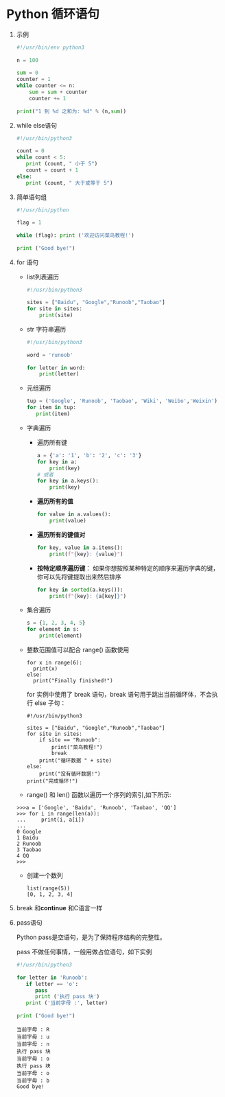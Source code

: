 # Python 循环语句

1. 示例

   ```python
   #!/usr/bin/env python3
    
   n = 100
    
   sum = 0
   counter = 1
   while counter <= n:
       sum = sum + counter
       counter += 1
    
   print("1 到 %d 之和为: %d" % (n,sum))
   ```

   

2. while else语句

   ```python
   #!/usr/bin/python3
    
   count = 0
   while count < 5:
      print (count, " 小于 5")
      count = count + 1
   else:
      print (count, " 大于或等于 5")
   ```

   

3. 简单语句组

   ```python
   #!/usr/bin/python
    
   flag = 1
    
   while (flag): print ('欢迎访问菜鸟教程!')
    
   print ("Good bye!")
   ```

   

4. for 语句

   - list列表遍历

     ```python
     #!/usr/bin/python3
      
     sites = ["Baidu", "Google","Runoob","Taobao"]
     for site in sites:
         print(site)
     ```

     

   - str 字符串遍历

     ```python
     #!/usr/bin/python3
      
     word = 'runoob'
      
     for letter in word:
         print(letter)
     ```

     

   - 元组遍历

     ```python
     tup = ('Google', 'Runoob', 'Taobao', 'Wiki', 'Weibo','Weixin')
     for item in tup:
     	print(item)
     ```

     

   - 字典遍历

     - 遍历所有键

       ```python
       a = {'a': '1', 'b': '2', 'c': '3'}
       for key in a:
           print(key)
       # 或者
       for key in a.keys():
           print(key)
       ```

       

     - **遍历所有的值**

       ```python
       for value in a.values():
           print(value)
       ```

       

     - **遍历所有的键值对**

       ```python
       for key, value in a.items():
           print(f"{key}: {value}")
       ```

       

     - **按特定顺序遍历键**： 如果你想按照某种特定的顺序来遍历字典的键，你可以先将键提取出来然后排序

       ```python
       for key in sorted(a.keys()):
           print(f"{key}: {a[key]}")
       ```

       

     

   - 集合遍历

     ```python
     s = {1, 2, 3, 4, 5}
     for element in s:
         print(element)
     ```

     

   - 整数范围值可以配合 range() 函数使用

     ```
     for x in range(6):
       print(x)
     else:
       print("Finally finished!")
     ```

     for 实例中使用了 break 语句，break 语句用于跳出当前循环体，不会执行 else 子句：

     ```
     #!/usr/bin/python3
      
     sites = ["Baidu", "Google","Runoob","Taobao"]
     for site in sites:
         if site == "Runoob":
             print("菜鸟教程!")
             break
         print("循环数据 " + site)
     else:
         print("没有循环数据!")
     print("完成循环!")
     ```

     

   -  range() 和 len() 函数以遍历一个序列的索引,如下所示:

     ```
     >>>a = ['Google', 'Baidu', 'Runoob', 'Taobao', 'QQ']
     >>> for i in range(len(a)):
     ...     print(i, a[i])
     ... 
     0 Google
     1 Baidu
     2 Runoob
     3 Taobao
     4 QQ
     >>>
     ```

     

   - 创建一个数列

     ```
     list(range(5))
     [0, 1, 2, 3, 4]
     ```

     

   

5. break 和**continue** 和C语言一样

6. pass语句

   Python pass是空语句，是为了保持程序结构的完整性。

   pass 不做任何事情，一般用做占位语句，如下实例

   ```python
   #!/usr/bin/python3
    
   for letter in 'Runoob': 
      if letter == 'o':
         pass
         print ('执行 pass 块')
      print ('当前字母 :', letter)
    
   print ("Good bye!")
   ```

   ```
   当前字母 : R
   当前字母 : u
   当前字母 : n
   执行 pass 块
   当前字母 : o
   执行 pass 块
   当前字母 : o
   当前字母 : b
   Good bye!
   
   ```

   

